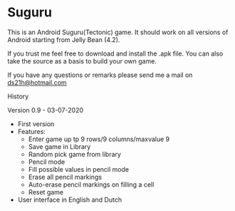 # Suguru

This is an Android Suguru(Tectonic) game. It should work on all versions of Android starting from Jelly Bean (4.2).

If you trust me feel free to download and install the .apk file.
You can also take the source as a basis to build your own game.

If you have any questions or remarks please send me a mail on ds21h@hotmail.com

History

Version 0.9 - 03-07-2020
-   First version
-   Features:
    -   Enter game up tp 9 rows/9 columns/maxvalue 9
    -   Save game in Library
    -   Random pick game from library
    -   Pencil mode
    -   Fill possible values in pencil mode
    -   Erase all pencil markings
    -   Auto-erase pencil markings on filling a cell
    -   Reset game
-   User interface in English and Dutch
